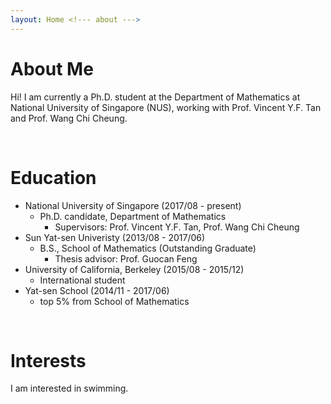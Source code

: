 ```yaml
---
layout: Home <!--- about ---> 
---
```


# About Me
Hi! I am currently a Ph.D. student at the Department of Mathematics at National University of Singapore (NUS), working with Prof. Vincent Y.F. Tan and Prof. Wang Chi Cheung.
<!---There is no specific format here. You can fill out the form you want.  
For example, you might want to write a brief introduction about your self, experience, interests, publications, and other information.  
I wrote "about me", "career", and "interests" on this page as an example.  
--->

<br/>

# Education
* National University of Singapore (2017/08 - present)
  * Ph.D. candidate, Department of Mathematics
    * Supervisors: Prof. Vincent Y.F. Tan, Prof. Wang Chi Cheung 
* Sun Yat-sen Univeristy (2013/08 - 2017/06)
  * B.S., School of Mathematics (Outstanding Graduate)
    * Thesis advisor: Prof. Guocan Feng
* University of California, Berkeley (2015/08 - 2015/12)
  * International student
* Yat-sen School (2014/11 - 2017/06)
  * top 5% from School of Mathematics


  
<!---# Career
* Second Company (2012/01 ~ )
  * Web Application Firewall
    * Developed TCP network acceleration module.
    * Developde Application User Interface.
* First Company (2011/01 ~ 2011/12)
  * VPN Development Company
  * Team Leader of VPN Development Div.
--->
<br/>

# Interests
I am interested in swimming.
<!---I am interested in technology trends.  
I'm not afraid to learn languages, but I enjoy using Python.  
I like to automate and reduce annoying things.  
--->
